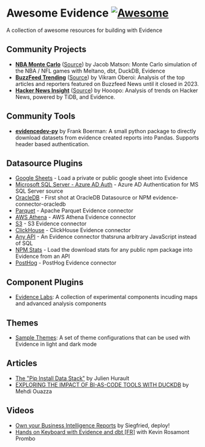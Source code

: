 # Awesome Evidence [![Awesome](https://awesome.re/badge.svg)](https://awesome.re)

A collection of awesome resources for building with Evidence

## Community Projects

- [**NBA Monte Carlo**](https://mdsinabox.com) ([Source](https://github.com/matsonj/nba-monte-carlo)) by Jacob Matson: Monte Carlo simulation of the NBA / NFL games with Meltano, dbt, DuckDB, Evidence
- [**BuzzFeed Trending**](https://buzzfeed-trending.vikramoberoi.com/) ([Source](https://github.com/voberoi/buzzfeed-news-trending)) by Vikram Oberoi: Analysis of the top articles and reporters featured on Buzzfeed News until it closed in 2023.
- [**Hacker News Insight**](https://hackernews-insight.vercel.app/) ([Source](https://github.com/hooopo/hackernews-insight)) by Hooopo: Analysis of trends on Hacker News, powered by TiDB, and Evidence.


## Community Tools
- [**evidencedev-py**](https://github.com/AmunAnalytics/evidencedev-py) by Frank Boerman: A small python package to directly download datasets from evidence created reports into Pandas. Supports header based authentication.

## Datasource Plugins

- [Google Sheets](https://github.com/evidence-dev/datasources/tree/main/gsheets) - Load a private or public google sheet into Evidence
- [Microsoft SQL Server - Azure AD Auth](https://github.com/timothyhoward/evidence-connector-mssql) - Azure AD Authentication for MS SQL Server source
- [OracleDB](https://github.com/rinie/evidence-connector-oracledb) - First shot at OracleDB Datasource or NPM evidence-connector-oracledb
- [Parquet](https://github.com/archiewood/evidence-connector-parquet) - Apache Parquet Evidence connector
- [AWS Athena](https://github.com/morganchorlton3/evidence-connector-aws-athena) - AWS Athena Evidence connector
- [S3](https://github.com/archiewood/evidence-connector-s3) - S3 Evidence connector
- [ClickHouse](https://github.com/archiewood/evidence-connector-clickhouse) - ClickHouse Evidence connector
- [Any API](https://github.com/archiewood/evidence-connector-js) - An Evidence connector thatsruna arbitrary JavaScript instead of SQL
- [NPM Stats](https://github.com/archiewood/npm-stats) - Load the download stats for any public npm package into Evidence from an API
- [PostHog](https://github.com/benyn/evidence-connector-posthog) - PostHog Evidence connector

## Component Plugins

- [Evidence Labs](https://github.com/evidence-dev/labs): A collection of experimental components incuding maps and advanced analysis components

## Themes

- [Sample Themes](https://github.com/evidence-dev/themes): A set of theme configurations that can be used with Evidence in light and dark mode

## Articles

- [The "Pip Install Data Stack"](https://juhache.substack.com/p/pip-install-data-stack) by Julien Hurault
- [EXPLORING THE IMPACT OF BI-AS-CODE TOOLS WITH DUCKDB](https://motherduck.com/blog/the-future-of-bi-bi-as-code-duckdb-impact/) by Mehdi Ouazza 

## Videos

- [Own your Business Intelligence Reports](https://www.youtube.com/watch?v=FDEUzE8KJmo) by Siegfried, deploy!
- [Hands on Keyboard with Evidence and dbt [FR]](https://www.youtube.com/watch?v=tw_vXwSoEck) with Kevin Rosamont Prombo
